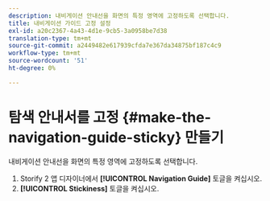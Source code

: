 ```yaml
---
description: 내비게이션 안내선을 화면의 특정 영역에 고정하도록 선택합니다.
title: 내비게이션 가이드 고정 설정
exl-id: a20c2367-4a43-4d1e-9cb5-3a0958be7d38
translation-type: tm+mt
source-git-commit: a2449482e617939cfda7e367da34875bf187c4c9
workflow-type: tm+mt
source-wordcount: '51'
ht-degree: 0%

---
```


# 탐색 안내서를 고정 {#make-the-navigation-guide-sticky} 만들기

내비게이션 안내선을 화면의 특정 영역에 고정하도록 선택합니다.

1. Storify 2 앱 디자이너에서 **[!UICONTROL Navigation Guide]** 토글을 켜십시오.
1. **[!UICONTROL Stickiness]** 토글을 켜십시오.
